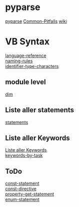 # pyparse
[pyparse](https://pyparsing-docs.readthedocs.io/en/latest/)
[Common-Pitfalls](https://github.com/pyparsing/pyparsing/wiki/Common-Pitfalls-When-Writing-Parsers)
[wiki](https://github.com/pyparsing/pyparsing/wiki)

# VB Syntax

[language-reference](https://learn.microsoft.com/en-us/office/vba/language/reference/user-interface-help/visual-basic-language-reference)\
[naming-rules](https://learn.microsoft.com/en-us/office/vba/language/concepts/getting-started/visual-basic-naming-rules)\
[identifier-type-characters](https://learn.microsoft.com/en-us/office/vba/language/reference/user-interface-help/data-type-summary#identifier-type-characters)

## module level

[dim](https://learn.microsoft.com/en-us/office/vba/language/reference/user-interface-help/dim-statement)

## Liste aller statements
[statements](https://learn.microsoft.com/en-us/office/vba/language/reference/statements)

## Liste aller Keywords

[Liste aller Keywords](https://learn.microsoft.com/en-us/office/vba/language/reference/keywords-visual-basic-for-applications)\
[keywords-by-task](https://learn.microsoft.com/en-us/office/vba/language/reference/user-interface-help/keywords-by-task)


## ToDo

[const-statement](https://learn.microsoft.com/en-us/office/vba/language/reference/user-interface-help/const-statement)\
[const-directive](https://learn.microsoft.com/en-us/office/vba/language/reference/user-interface-help/const-directive)\
[property-get-statement](https://learn.microsoft.com/en-us/office/vba/language/reference/user-interface-help/property-get-statement)\
[enum-statement](https://learn.microsoft.com/en-us/office/vba/language/reference/user-interface-help/enum-statement)